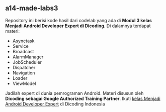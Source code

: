 ## a14-made-labs3
Repository ini berisi kode hasil dari codelab yang ada di **Modul 3 kelas Menjadi Android Developer Expert di Dicoding**.
Di dalamnya terdapat materi:
* Asynctask
* Service
* Broadcast
* AlarmManager
* JobScheduler
* Dispatcher
* Navigation
* Loader
* ViewModel

Jadilah expert di dunia pemrograman Android. Materi disusun oleh **Dicoding sebagai Google Authorized Training Partner**.
Ikuti [kelas Menjadi Android Developer Expert](https://www.dicoding.com/academies/14/) di Dicoding Indonesia
